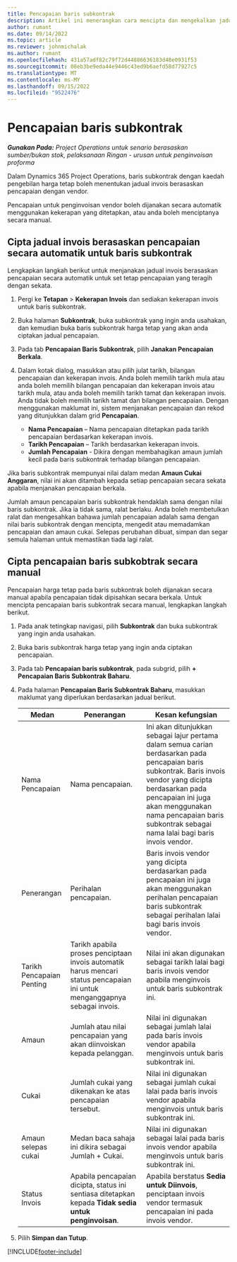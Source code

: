 ```yaml
---
title: Pencapaian baris subkontrak
description: Artikel ini menerangkan cara mencipta dan mengekalkan jadual invois berasaskan peristiwa penting untuk subkontrak dengan vendor.
author: rumant
ms.date: 09/14/2022
ms.topic: article
ms.reviewer: johnmichalak
ms.author: rumant
ms.openlocfilehash: 431a57adf82c79f72d44886636183d48e0931f53
ms.sourcegitcommit: 08eb3be9eda44e9446c43ed9b6aefd58d77927c5
ms.translationtype: MT
ms.contentlocale: ms-MY
ms.lasthandoff: 09/15/2022
ms.locfileid: "9522476"
---
```

# <a name="subcontract-line-milestones"></a>Pencapaian baris subkontrak

_**Gunakan Pada:** Project Operations untuk senario berasaskan sumber/bukan stok, pelaksanaan Ringan - urusan untuk penginvoisan proforma_

Dalam Dynamics 365 Project Operations, baris subkontrak dengan kaedah pengebilan harga tetap boleh menentukan jadual invois berasaskan pencapaian dengan vendor.

Pencapaian untuk penginvoisan vendor boleh dijanakan secara automatik menggunakan kekerapan yang ditetapkan, atau anda boleh menciptanya secara manual.

## <a name="automatically-create-a-milestone-based-invoice-schedule-for-a-subcontract-line"></a>Cipta jadual invois berasaskan pencapaian secara automatik untuk baris subkontrak

Lengkapkan langkah berikut untuk menjanakan jadual invois berasaskan pencapaian secara automatik untuk set tetap pencapaian yang teragih dengan sekata.

1. Pergi ke **Tetapan** > **Kekerapan Invois** dan sediakan kekerapan invois untuk baris subkontrak.
2. Buka halaman **Subkontrak**, buka subkontrak yang ingin anda usahakan, dan kemudian buka baris subkontrak harga tetap yang akan anda ciptakan jadual pencapaian.
3. Pada tab **Pencapaian Baris Subkontrak**, pilih **Janakan Pencapaian Berkala**.
4. Dalam kotak dialog, masukkan atau pilih julat tarikh, bilangan pencapaian dan kekerapan invois. Anda boleh memilih tarikh mula atau anda boleh memilih bilangan pencapaian dan kekerapan invois atau tarikh mula, atau anda boleh memilih tarikh tamat dan kekerapan invois. Anda tidak boleh memilih tarikh tamat dan bilangan pencapaian.
Dengan menggunakan maklumat ini, sistem menjanakan pencapaian dan rekod yang ditunjukkan dalam grid **Pencapaian**.

   - **Nama Pencapaian** – Nama pencapaian ditetapkan pada tarikh pencapaian berdasarkan kekerapan invois.
   - **Tarikh Pencapaian** – Tarikh berdasarkan kekerapan invois.
   - **Jumlah Pencapaian** - Dikira dengan membahagikan amaun jumlah kecil pada baris subkontrak terhadap bilangan pencapaian.

Jika baris subkontrak mempunyai nilai dalam medan **Amaun Cukai Anggaran**, nilai ini akan ditambah kepada setiap pencapaian secara sekata apabila menjanakan pencapaian berkala.

Jumlah amaun pencapaian baris subkontrak hendaklah sama dengan nilai baris subkontrak. Jika ia tidak sama, ralat berlaku. Anda boleh membetulkan ralat dan mengesahkan bahawa jumlah pencapaian adalah sama dengan nilai baris subkontrak dengan mencipta, mengedit atau memadamkan pencapaian dan amaun cukai. Selepas perubahan dibuat, simpan dan segar semula halaman untuk memastikan tiada lagi ralat.

## <a name="manually-create-subcontract-line-milestones"></a>Cipta pencapaian baris subkobtrak secara manual

Pencapaian harga tetap pada baris subkontrak boleh dijanakan secara manual apabila pencapaian tidak dipisahkan secara berkala. Untuk mencipta pencapaian baris subkontrak secara manual, lengkapkan langkah berikut.

1. Pada anak tetingkap navigasi, pilih **Subkontrak** dan buka subkontrak yang ingin anda usahakan.
2. Buka baris subkontrak harga tetap yang ingin anda ciptakan pencapaian.
3. Pada tab **Pencapaian baris subkontrak**, pada subgrid, pilih **+ Pencapaian Baris Subkontrak Baharu**.
4. Pada halaman **Pencapaian Baris Subkontrak Baharu**, masukkan maklumat yang diperlukan berdasarkan jadual berikut.

    | Medan | Penerangan |Kesan kefungsian|
    | --- | --- |----------------------|
    | Nama Pencapaian | Nama pencapaian. |Ini akan ditunjukkan sebagai lajur pertama dalam semua carian berdasarkan pada pencapaian baris subkontrak. Baris invois vendor yang dicipta berdasarkan pada pencapaian ini juga akan menggunakan nama pencapaian baris subkontrak sebagai nama lalai bagi baris invois vendor.|
    | Penerangan | Perihalan pencapaian. |Baris invois vendor yang dicipta berdasarkan pada pencapaian ini juga akan menggunakan perihalan pencapaian baris subkontrak sebagai perihalan lalai bagi baris invois vendor.|
    | Tarikh Pencapaian Penting | Tarikh apabila proses penciptaan invois automatik harus mencari status pencapaian ini untuk menganggapnya sebagai invois.| Nilai ini akan digunakan sebagai tarikh lalai bagi baris invois vendor apabila menginvois untuk baris subkontrak ini. |
    | Amaun | Jumlah atau nilai pencapaian yang akan diinvoiskan kepada pelanggan. |Nilai ini digunakan sebagai jumlah lalai pada baris invois vendor apabila menginvois untuk baris subkontrak ini. |
    | Cukai | Jumlah cukai yang dikenakan ke atas pencapaian tersebut.| Nilai ini digunakan sebagai jumlah cukai lalai pada baris invois vendor apabila menginvois untuk baris subkontrak ini. |
    | Amaun selepas cukai | Medan baca sahaja ini dikira sebagai Jumlah + Cukai.|Nilai ini digunakan sebagai lalai pada baris invois vendor apabila menginvois untuk baris subkontrak ini. |
    | Status Invois | Apabila pencapaian dicipta, status ini sentiasa ditetapkan kepada **Tidak sedia untuk penginvoisan**.|  Apabila berstatus **Sedia untuk Diinvois**, penciptaan invois vendor termasuk pencapaian ini pada invois vendor. |

5. Pilih **Simpan dan Tutup**.


[!INCLUDE[footer-include](../../includes/footer-banner.md)]
